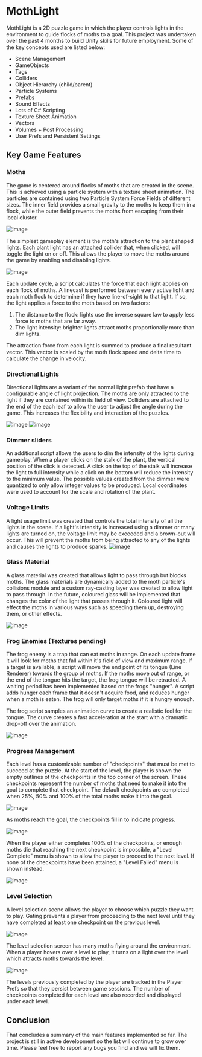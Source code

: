 # MothLight

MothLight is a 2D puzzle game in which the player controls lights in the environment to guide flocks of moths to a goal. This project was undertaken over the past 4 months to build Unity skills for future employment.
Some of the key concepts used are listed below:

- Scene Management
- GameObjects
- Tags
- Colliders
- Object Hierarchy (child/parent)
- Particle Systems
- Prefabs
- Sound Effects
- Lots of C# Scripting
- Texture Sheet Animation
- Vectors
- Volumes + Post Processing
- User Prefs and Persistent Settings

## Key Game Features

### Moths

The game is centered around flocks of moths that are created in the scene. This is achieved using a particle system with a texture sheet animation. The particles are contained using two Particle System Force Fields of different sizes. The inner field provides a small gravity to the moths to keep them in a flock, while the outer field prevents the moths from escaping from their local cluster.

![image](https://user-images.githubusercontent.com/32989729/187002120-40adbdd5-f5ba-49bf-80ed-b5adf4f8205b.png)

The simplest gameplay element is the moth's attraction to the plant shaped lights. Each plant light has an attached collider that, when clicked, will toggle the light on or off. This allows the player to move the moths around the game by enabling and disabling lights.

![image](https://user-images.githubusercontent.com/32989729/187002236-4ca1b73d-bff2-411f-8c8d-01158e26eb6e.png)

Each update cycle, a script calculates the force that each light applies on each flock of moths. A linecast is performed between every active light and each moth flock to determine if they have line-of-sight to that light. If so, the light applies a force to the moth based on two factors:

1. The distance to the flock: lights use the inverse square law to apply less force to moths that are far away.
2. The light intensity: brighter lights attract moths proportionally more than dim lights.

The attraction force from each light is summed to produce a final resultant vector. This vector is scaled by the moth flock speed and delta time to calculate the change in velocity.

### Directional Lights

Directional lights are a variant of the normal light prefab that have a configurable angle of light projection. The moths are only attracted to the light if they are contained within its field of view. Colliders are attached to the end of the each leaf to allow the user to adjust the angle during the game. This increases the flexibility and interaction of the puzzles.

![image](https://user-images.githubusercontent.com/32989729/187002862-9e1e8de5-fabb-46ca-9e2c-8df1f9459b39.png)
![image](https://user-images.githubusercontent.com/32989729/187009624-1cbcf6d3-8db7-41b0-bbca-c2444bf7171d.png)

### Dimmer sliders

An additional script allows the users to dim the intensity of the lights during gameplay. When a player clicks on the stalk of the plant, the vertical position of the click is detected. A click on the top of the stalk will increase the light to full intensity while a click on the bottom will reduce the intensity to the minimum value. The possible values created from the dimmer were quantized to only allow integer values to be produced. Local coordinates were used to account for the scale and rotation of the plant.

### Voltage Limits

A light usage limit was created that controls the total intensity of all the lights in the scene. If a light's intensity is increased using a dimmer or many lights are turned on, the voltage limit may be exceeded and a brown-out will occur. This will prevent the moths from being attracted to any of the lights and causes the lights to produce sparks.
![image](https://user-images.githubusercontent.com/32989729/187006899-405ca7d6-7294-4b60-b4be-2a029a606c4c.png)

### Glass Material

A glass material was created that allows light to pass through but blocks moths. The glass materials are dynamically added to the moth particle's collisions module and a custom ray-casting layer was created to allow light to pass through. In the future, coloured glass will be implemented that changes the color of the light that passes through it. Coloured light will effect the moths in various ways such as speeding them up, destroying them, or other effects.

![image](https://user-images.githubusercontent.com/32989729/187007195-794ed13a-c94a-4697-b812-831ea8ff04b9.png)

### Frog Enemies (Textures pending)

The frog enemy is a trap that can eat moths in range. On each update frame it will look for moths that fall within it's field of view and maximum range. If a target is available, a script will move the end point of its tongue (Line Renderer) towards the group of moths. If the moths move out of range, or the end of the tongue hits the target, the frog tongue will be retracted. A waiting period has been implemented based on the frogs "hunger". A script adds hunger each frame that it doesn't acquire food, and reduces hunger when a moth is eaten. The frog will only target moths if it is hungry enough.

The frog script samples an animation curve to create a realistic feel for the tongue. The curve creates a fast acceleration at the start with a dramatic drop-off over the animation.

![image](https://user-images.githubusercontent.com/32989729/187007307-45f18eb3-51a5-4beb-91b0-f3caf2529f01.png)

### Progress Management

Each level has a customizable number of "checkpoints" that must be met to succeed at the puzzle. At the start of the level, the player is shown the empty outlines of the checkpoints in the top corner of the screen. These checkpoints represent the number of moths that need to make it into the goal to complete that checkpoint. The default checkpoints are completed when 25%, 50% and 100% of the total moths make it into the goal.

![image](https://user-images.githubusercontent.com/32989729/187007752-6c835331-e8fb-408a-9161-98176f7b4192.png)

As moths reach the goal, the checkpoints fill in to indicate progress.

![image](https://user-images.githubusercontent.com/32989729/187007862-2ff9ba71-cc22-44d0-9327-49a3dda6a114.png)

When the player either completes 100% of the checkpoints, or enough moths die that reaching the next checkpoint is impossible, a "Level Complete" menu is shown to allow the player to proceed to the next level. If none of the checkpoints have been attained, a "Level Failed" menu is shown instead.

![image](https://user-images.githubusercontent.com/32989729/187007932-3d02be2d-f720-40d7-94ee-3bd462734eae.png)

### Level Selection

A level selection scene allows the player to choose which puzzle they want to play. Gating prevents a player from proceeding to the next level until they have completed at least one checkpoint on the previous level.

![image](https://user-images.githubusercontent.com/32989729/187008022-480d5266-5c19-4874-ba57-9281ad475122.png)

The level selection screen has many moths flying around the environment. When a player hovers over a level to play, it turns on a light over the level which attracts moths towards the level.

![image](https://user-images.githubusercontent.com/32989729/187008068-c3df6165-99f1-43aa-850a-f864558e3d11.png)

The levels previously completed by the player are tracked in the Player Prefs so that they persist between game sessions. The number of checkpoints completed for each level are also recorded and displayed under each level.

## Conclusion

That concludes a summary of the main features implemented so far. The project is still in active development so the list will continue to grow over time. Please feel free to report any bugs you find and we will fix them.

